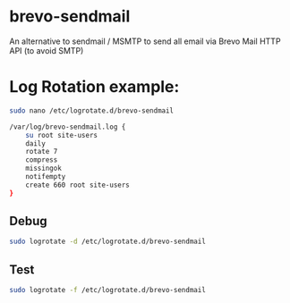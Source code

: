 # brevo-sendmail
An alternative to sendmail / MSMTP to send all email via Brevo Mail HTTP API (to avoid SMTP)


# Log Rotation example:

```bash
sudo nano /etc/logrotate.d/brevo-sendmail
```

```bash
/var/log/brevo-sendmail.log {
    su root site-users
    daily
    rotate 7
    compress
    missingok
    notifempty
    create 660 root site-users
}
```

## Debug

```bash
sudo logrotate -d /etc/logrotate.d/brevo-sendmail
```

## Test

```bash
sudo logrotate -f /etc/logrotate.d/brevo-sendmail
```
